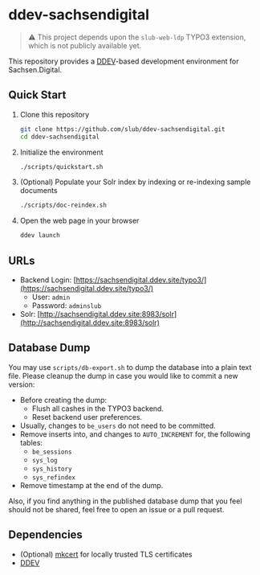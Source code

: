 # ddev-sachsendigital

> :warning: This project depends upon the `slub-web-ldp` TYPO3 extension, which is not publicly available yet.

This repository provides a [DDEV](https://ddev.readthedocs.io/)-based development environment for Sachsen.Digital.

## Quick Start

1. Clone this repository
   ```bash
   git clone https://github.com/slub/ddev-sachsendigital.git
   cd ddev-sachsendigital
   ```

1. Initialize the environment
   ```bash
   ./scripts/quickstart.sh
   ```

1. (Optional) Populate your Solr index by indexing or re-indexing sample documents
   ```bash
   ./scripts/doc-reindex.sh
   ```

1. Open the web page in your browser
   ```bash
   ddev launch
   ```

## URLs

- Backend Login: [https://sachsendigital.ddev.site/typo3/](https://sachsendigital.ddev.site/typo3/)
   - User: `admin`
   - Password: `adminslub`
- Solr: [http://sachsendigital.ddev.site:8983/solr](http://sachsendigital.ddev.site:8983/solr)

## Database Dump

You may use `scripts/db-export.sh` to dump the database into a plain text file. Please cleanup the dump in case you would like to commit a new version:

- Before creating the dump:
  - Flush all cashes in the TYPO3 backend.
  - Reset backend user preferences.
- Usually, changes to `be_users` do not need to be committed.
- Remove inserts into, and changes to `AUTO_INCREMENT` for, the following tables:
  - `be_sessions`
  - `sys_log`
  - `sys_history`
  - `sys_refindex`
- Remove timestamp at the end of the dump.

Also, if you find anything in the published database dump that you feel should not be shared, feel free to open an issue or a pull request.

## Dependencies

- (Optional) [mkcert](https://github.com/FiloSottile/mkcert) for locally trusted TLS certificates
- [DDEV](https://sachsendigital.ddev.site)
